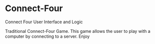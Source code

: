 # Connect-Four
Connect Four User Interface and Logic

Traditional Connect-Four Game. 
This game allows the user to play with a computer by connecting to a server. Enjoy
